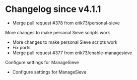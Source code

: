 # Changelog since v4.1.1
- Merge pull request #378 from erik73/personal-sieve

More changes to make personal Sieve scripts work 
- More changes to make personal Sieve scripts work 
- Fix ports 
- Merge pull request #377 from erik73/enable-managesieve

Configure settings for ManageSieve 
- Configure settings for ManageSieve 
